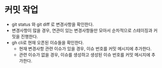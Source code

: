 # 커밋 작업

- git status 와 git diff 로 변경사항을 확인한다.
- 변경사항이 많을 경우, 연관이 있는 변경사항들만 모아서 순차적으로 스테이징과 커밋을 진행한다.
- gh cli로 현재 오픈된 이슈들을 확인한다.
  - 현재 변경사항 관련 이슈가 있을 경우, 이슈 번호를 커밋 메시지에 추가한다.
  - 관련 이슈가 없을 경우, 이슈를 생성하고 생성된 이슈 번호를 커밋 메시지에 추가한다.